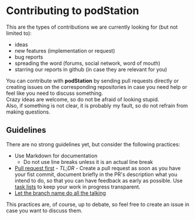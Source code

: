 # Contributing to podStation

This are the types of contributions we are currently looking for (but not limited to):
* ideas
* new features (implementation or request)
* bug reports
* spreading the word (forums, social network, word of mouth)
* starring our reports in github (in case they are relevant for you)

You can contribute with **podStation** by sending pull requests directly or creating issues on the corresponding repositories in case you need help or feel like you need to discuss something.  
Crazy ideas are welcome, so do not be afraid of looking stupid.  
Also, if something is not clear, it is probably my fault, so do not refrain from making questions.

## Guidelines

There are no strong guidelines yet, but consider the following practices:
* Use Markdown for documentation
  * Do not use line breaks unless it is an actual line break
* [Pull request first](https://medium.com/practical-blend/pull-request-first-f6bb667a9b6) - _TL;DR_ - Create a pull request as soon as you have your fist commit, document briefly in the PR's description what you intend to do, so that you can have feedback as early as possible. Use [task lists](https://help.github.com/en/github/managing-your-work-on-github/about-task-lists) to keep your work in progress transparent.
* [Let the branch name do all the talking](https://codeburst.io/let-the-branch-name-do-all-the-talking-in-git-e614ff85aa30)

This practices are, of course, up to debate, so feel free to create an issue in case you want to discuss them.

